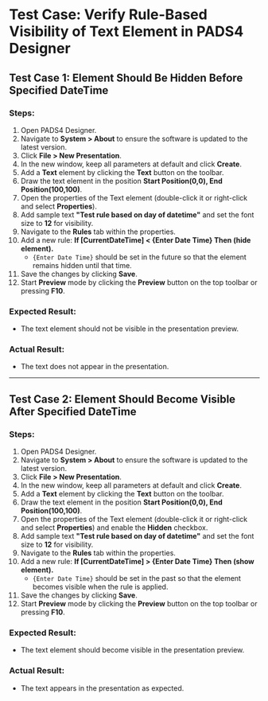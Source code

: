 # Test Case: Verify Rule-Based Visibility of Text Element in PADS4 Designer

## Test Case 1: Element Should Be Hidden Before Specified DateTime

### Steps:
1. Open PADS4 Designer.
2. Navigate to **System > About** to ensure the software is updated to the latest version.
3. Click **File > New Presentation**.
4. In the new window, keep all parameters at default and click **Create**.
5. Add a **Text** element by clicking the **Text** button on the toolbar.
6. Draw the text element in the position **Start Position(0,0), End Position(100,100)**.
7. Open the properties of the Text element (double-click it or right-click and select **Properties**).
8. Add sample text **"Test rule based on day of datetime"** and set the font size to **12** for visibility.
9. Navigate to the **Rules** tab within the properties.
10. Add a new rule: **If [CurrentDateTime] < {Enter Date Time} Then (hide element).**
    - `{Enter Date Time}` should be set in the future so that the element remains hidden until that time.
11. Save the changes by clicking **Save**.
12. Start **Preview** mode by clicking the **Preview** button on the top toolbar or pressing **F10**.

### Expected Result:
- The text element should not be visible in the presentation preview.

### Actual Result:
- The text does not appear in the presentation.

---

## Test Case 2: Element Should Become Visible After Specified DateTime

### Steps:
1. Open PADS4 Designer.
2. Navigate to **System > About** to ensure the software is updated to the latest version.
3. Click **File > New Presentation**.
4. In the new window, keep all parameters at default and click **Create**.
5. Add a **Text** element by clicking the **Text** button on the toolbar.
6. Draw the text element in the position **Start Position(0,0), End Position(100,100)**.
7. Open the properties of the Text element (double-click it or right-click and select **Properties**) and enable the **Hidden** checkbox.
8. Add sample text **"Test rule based on day of datetime"** and set the font size to **12** for visibility.
9. Navigate to the **Rules** tab within the properties.
10. Add a new rule: **If [CurrentDateTime] > {Enter Date Time} Then (show element).**
    - `{Enter Date Time}` should be set in the past so that the element becomes visible when the rule is applied.
11. Save the changes by clicking **Save**.
12. Start **Preview** mode by clicking the **Preview** button on the top toolbar or pressing **F10**.

### Expected Result:
- The text element should become visible in the presentation preview.

### Actual Result:
- The text appears in the presentation as expected.
